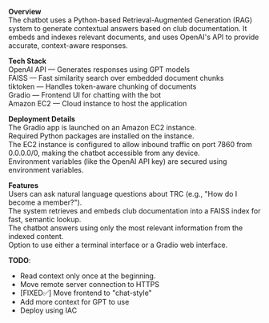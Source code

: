 **Overview**  
The chatbot uses a Python-based Retrieval-Augmented Generation (RAG) system to generate contextual answers based on club documentation. It embeds and indexes relevant documents, and uses OpenAI's API to provide accurate, context-aware responses.  
  
**Tech Stack**  
OpenAI API — Generates responses using GPT models  
FAISS — Fast similarity search over embedded document chunks  
tiktoken — Handles token-aware chunking of documents  
Gradio — Frontend UI for chatting with the bot  
Amazon EC2 — Cloud instance to host the application  
  
**Deployment Details**  
The Gradio app is launched on an Amazon EC2 instance.  
Required Python packages are installed on the instance.  
The EC2 instance is configured to allow inbound traffic on port 7860 from 0.0.0.0/0, making the chatbot accessible from any device.  
Environment variables (like the OpenAI API key) are secured using environment variables.  
  
**Features**  
Users can ask natural language questions about TRC (e.g., "How do I become a member?").  
The system retrieves and embeds club documentation into a FAISS index for fast, semantic lookup.  
The chatbot answers using only the most relevant information from the indexed content.  
Option to use either a terminal interface or a Gradio web interface.   
  
**TODO**:  
* Read context only once at the beginning.   
* Move remote server connection to HTTPS  
* [FIXED✅] Move frontend to "chat-style"  
* Add more context for GPT to use  
* Deploy using IAC  
